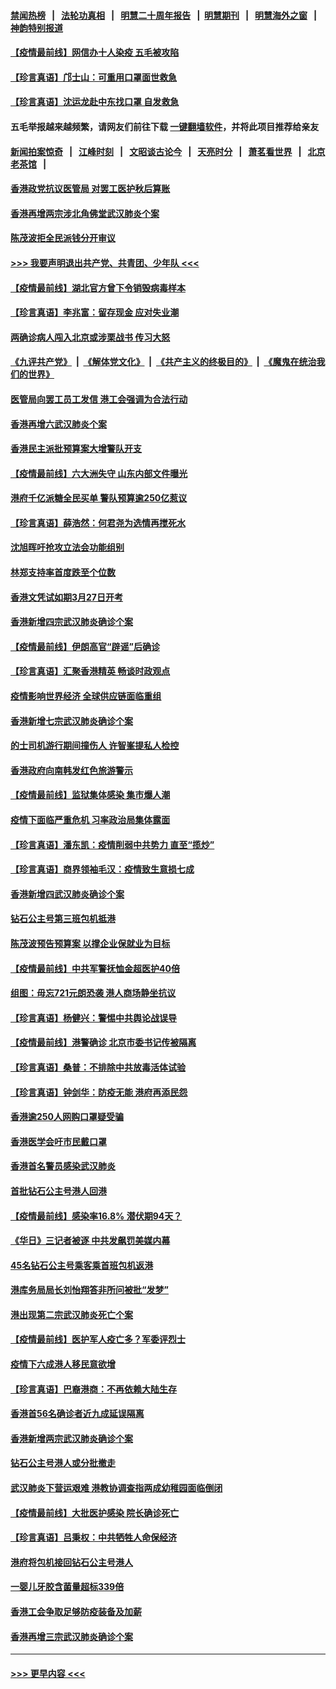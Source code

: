 #### [禁闻热榜](热点新闻.md?=0)  &nbsp;&nbsp;|&nbsp;&nbsp; [法轮功真相](https://github.com/gfw-breaker/truth/blob/master/README.md?=0) &nbsp;&nbsp;|&nbsp;&nbsp; [明慧二十周年报告](https://github.com/gfw-breaker/mh-reports/blob/master/README.md?=0) &nbsp;&nbsp;|&nbsp;&nbsp;[明慧期刊](https://github.com/gfw-breaker/mh-qikan) &nbsp;&nbsp;|&nbsp;&nbsp; [明慧海外之窗](https://github.com/gfw-breaker/mh-news/blob/master/README.md?=0) &nbsp;&nbsp;|&nbsp;&nbsp; [神韵特别报道](https://github.com/gfw-breaker/mh-news/blob/master/shenyun.md?=0)
#### [【疫情最前线】网信办十人染疫 五毛被攻陷](../pages/nsc415/n11903757.md?t=02291131) 
#### [【珍言真语】邝士山：可重用口罩面世救急](../pages/nsc415/n11903875.md?t=02291131) 
#### [【珍言真语】沈运龙赴中东找口罩 自发救急](../pages/nsc415/n11903291.md?t=02291131) 
#### 五毛举报越来越频繁，请网友们前往下载 [一键翻墙软件](https://github.com/gfw-breaker/ssr-accounts)，并将此项目推荐给亲友
#### [新闻拍案惊奇](https://github.com/gfw-breaker/banned-news/blob/master/pages/link4.md) &nbsp;&nbsp;|&nbsp;&nbsp; [江峰时刻](https://github.com/gfw-breaker/banned-news/blob/master/pages/link4.md) &nbsp;&nbsp;|&nbsp;&nbsp; [文昭谈古论今](https://github.com/gfw-breaker/banned-news/blob/master/pages/link4.md) &nbsp;&nbsp;|&nbsp;&nbsp; [天亮时分](https://github.com/gfw-breaker/banned-news/blob/master/pages/link4.md) &nbsp;&nbsp;|&nbsp;&nbsp; [萧茗看世界](https://github.com/gfw-breaker/banned-news/blob/master/pages/link4.md) &nbsp;&nbsp;|&nbsp;&nbsp; [北京老茶馆](https://github.com/gfw-breaker/banned-news/blob/master/pages/link4.md) &nbsp;&nbsp;|&nbsp;&nbsp; 
#### [香港政党抗议医管局 对罢工医护秋后算账](../pages/nsc415/n11901746.md?t=02291131) 
#### [香港再增两宗涉北角佛堂武汉肺炎个案](../pages/nsc415/n11901737.md?t=02291131) 
#### [陈茂波拒全民派钱分开审议](../pages/nsc415/n11901672.md?t=02291131) 
#### [>>> 我要声明退出共产党、共青团、少年队 <<<](https://github.com/begood0513/goodnews/blob/master/quit/letter.md) 
#### [【疫情最前线】湖北官方曾下令销毁病毒样本](../pages/nsc415/n11901518.md?t=02291131) 
#### [【珍言真语】李兆富：留存现金 应对失业潮](../pages/nsc415/n11901448.md?t=02291131) 
#### [两确诊病人闯入北京或涉栗战书 传习大怒](../pages/nsc415/n11901180.md?t=02291131) 
#### [《九评共产党》](https://github.com/begood0513/9ping.md/blob/master/README.md) &nbsp;|&nbsp; [《解体党文化》](../../../../jtdwh.md/blob/master/README.md)  &nbsp;|&nbsp; [《共产主义的终极目的》](../../../../gczydzjmd.md/blob/master/README.md) &nbsp;|&nbsp; [《魔鬼在统治我们的世界》](../../../../mgztzwmdsj.md/blob/master/README.md) 
#### [医管局向罢工员工发信 港工会强调为合法行动](../pages/nsc415/n11898870.md?t=02291131) 
#### [香港再增六武汉肺炎个案](../pages/nsc415/n11898843.md?t=02291131) 
#### [香港民主派批预算案大增警队开支](../pages/nsc415/n11898813.md?t=02291131) 
#### [【疫情最前线】六大洲失守 山东内部文件曝光](../pages/nsc415/n11898455.md?t=02291131) 
#### [港府千亿派糖全民买单 警队预算逾250亿惹议](../pages/nsc415/n11898608.md?t=02291131) 
#### [【珍言真语】薛浩然：何君尧为选情再搅死水](../pages/nsc415/n11898269.md?t=02291131) 
#### [沈旭晖吁抢攻立法会功能组别](../pages/nsc415/n11896084.md?t=02291131) 
#### [林郑支持率首度跌至个位数](../pages/nsc415/n11896058.md?t=02291131) 
#### [香港文凭试如期3月27日开考](../pages/nsc415/n11896055.md?t=02291131) 
#### [香港新增四宗武汉肺炎确诊个案](../pages/nsc415/n11896040.md?t=02291131) 
#### [【疫情最前线】伊朗高官“辟谣”后确诊](../pages/nsc415/n11895902.md?t=02291131) 
#### [【珍言真语】汇聚香港精英 畅谈时政观点](../pages/nsc415/n11895733.md?t=02291131) 
#### [疫情影响世界经济 全球供应链面临重组](../pages/nsc415/n11895634.md?t=02291131) 
#### [香港新增七宗武汉肺炎确诊个案](../pages/nsc415/n11893498.md?t=02291131) 
#### [的士司机游行期间撞伤人 许智峯提私人检控](../pages/nsc415/n11893483.md?t=02291131) 
#### [香港政府向南韩发红色旅游警示](../pages/nsc415/n11893398.md?t=02291131) 
#### [【疫情最前线】监狱集体感染 集市爆人潮](../pages/nsc415/n11893181.md?t=02291131) 
#### [疫情下面临严重危机  习率政治局集体露面](../pages/nsc415/n11893305.md?t=02291131) 
#### [【珍言真语】潘东凯：疫情削弱中共势力 直至“揽炒”](../pages/nsc415/n11892866.md?t=02291131) 
#### [【珍言真语】商界领袖毛汉：疫情致生意损七成](../pages/nsc415/n11890348.md?t=02291131) 
#### [香港新增四武汉肺炎确诊个案](../pages/nsc415/n11890610.md?t=02291131) 
#### [钻石公主号第三班包机抵港](../pages/nsc415/n11890645.md?t=02291131) 
#### [陈茂波预告预算案 以撑企业保就业为目标](../pages/nsc415/n11890574.md?t=02291131) 
#### [【疫情最前线】中共军警抚恤金超医护40倍](../pages/nsc415/n11890458.md?t=02291131) 
#### [组图：毋忘721元朗恐袭 港人商场静坐抗议](../pages/nsc415/n11876882.md?t=02291131) 
#### [【珍言真语】杨健兴：警惕中共舆论战误导](../pages/nsc415/n11888131.md?t=02291131) 
#### [【疫情最前线】港警确诊 北京市委书记传被隔离](../pages/nsc415/n11886872.md?t=02291131) 
#### [【珍言真语】桑普：不排除中共放毒活体试验](../pages/nsc415/n11886832.md?t=02291131) 
#### [【珍言真语】钟剑华：防疫无能 港府再添民怨](../pages/nsc415/n11884504.md?t=02291131) 
#### [香港逾250人网购口罩疑受骗](../pages/nsc415/n11884388.md?t=02291131) 
#### [香港医学会吁市民戴口罩](../pages/nsc415/n11884367.md?t=02291131) 
#### [香港首名警员感染武汉肺炎](../pages/nsc415/n11884357.md?t=02291131) 
#### [首批钻石公主号港人回港](../pages/nsc415/n11884333.md?t=02291131) 
#### [【疫情最前线】感染率16.8% 潜伏期94天？](../pages/nsc415/n11884256.md?t=02291131) 
#### [《华日》三记者被逐 中共发飙罚美媒内幕](../pages/nsc415/n11884184.md?t=02291131) 
#### [45名钻石公主号乘客乘首班包机返港](../pages/nsc415/n11881770.md?t=02291131) 
#### [港库务局局长刘怡翔答非所问被批“发梦”](../pages/nsc415/n11881752.md?t=02291131) 
#### [港出现第二宗武汉肺炎死亡个案](../pages/nsc415/n11881736.md?t=02291131) 
#### [【疫情最前线】医护军人疫亡多？军委评烈士](../pages/nsc415/n11881655.md?t=02291131) 
#### [疫情下六成港人移民意欲增](../pages/nsc415/n11881699.md?t=02291131) 
#### [【珍言真语】巴裔港商：不再依赖大陆生存](../pages/nsc415/n11881126.md?t=02291131) 
#### [香港首56名确诊者近九成延误隔离](../pages/nsc415/n11879079.md?t=02291131) 
#### [香港新增两宗武汉肺炎确诊个案](../pages/nsc415/n11879064.md?t=02291131) 
#### [钻石公主号港人或分批撤走](../pages/nsc415/n11879029.md?t=02291131) 
#### [武汉肺炎下营运艰难 港教协调查指两成幼稚园面临倒闭](../pages/nsc415/n11878989.md?t=02291131) 
#### [【疫情最前线】大批医护感染 院长确诊死亡](../pages/nsc415/n11878595.md?t=02291131) 
#### [【珍言真语】吕秉权：中共牺牲人命保经济](../pages/nsc415/n11878390.md?t=02291131) 
#### [港府将包机接回钻石公主号港人](../pages/nsc415/n11876352.md?t=02291131) 
#### [一婴儿牙胶含菌量超标339倍](../pages/nsc415/n11876336.md?t=02291131) 
#### [香港工会争取足够防疫装备及加薪](../pages/nsc415/n11876313.md?t=02291131) 
#### [香港再增三宗武汉肺炎确诊个案](../pages/nsc415/n11876297.md?t=02291131) 

----
#### [ >>> 更早内容 <<< ](../indexes/nsc415-earlier.md)
